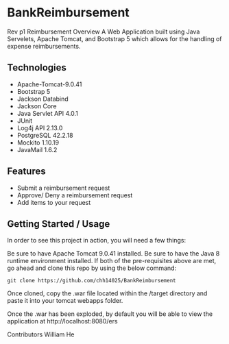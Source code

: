 # BankReimbursement
Rev p1 Reimbursement
Overview
A Web Application built using Java Servelets, Apache Tomcat, and Bootstrap 5 which allows for the handling of expense reimbursements.

## Technologies
- Apache-Tomcat-9.0.41
- Bootstrap 5
- Jackson Databind
- Jackson Core
- Java Servlet API 4.0.1
- JUnit
- Log4j API 2.13.0
- PostgreSQL 42.2.18
- Mockito 1.10.19
- JavaMail 1.6.2

## Features
- Submit a reimbursement request
- Approve/ Deny a reimbursement request
- Add items to your request

## Getting Started / Usage
In order to see this project in action, you will need a few things:

Be sure to have Apache Tomcat 9.0.41 installed.
Be sure to have the Java 8 runtime environment installed.
If both of the pre-requisites above are met, go ahead and clone this repo by using the below command:

    git clone https://github.com/chh14025/BankReimbursement
Once cloned, copy the .war file located within the /target directory and paste it into your tomcat webapps folder.

Once the .war has been exploded, by default you will be able to view the application at http://localhost:8080/ers

Contributors
William He
